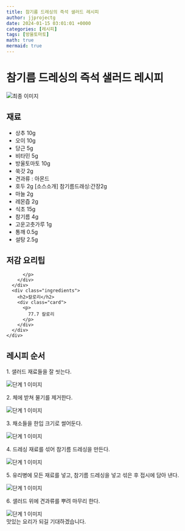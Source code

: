 ```yaml
---
title: 참기름 드레싱의 즉석 샐러드 레시피
author: jjprojectg
date: 2024-01-15 03:01:01 +0000
categories: [레시피]
tags: [방울토마토]
math: true
mermaid: true
---
```

<meta name="og:type" content="website"/>
<meta charset="UTF-8"/>
<div class="header">
  <h1>참기름 드레싱의 즉석 샐러드 레시피</h1>
</div>

<div class="container my-4">
  <div class="row">
    <div class="col-12 col-md-6">
      <div class="recipe-image">
        <img src="http://www.foodsafetykorea.go.kr/uploadimg/20141117/20141117053428_1416213268062.jpg" class="step-image" alt="최종 이미지"/>
      </div>
    </div>
    <div class="col-12 col-md-6">
      <div class="ingredients">
        <h2>재료</h2>
        <ul class="card">
          <li> 상추 10g </li>
          <li>  오이 10g </li>
          <li>  당근 5g </li>
          <li>  비타민 5g </li>
          <li>  방울토마토 10g </li>
          <li>  쑥갓 2g </li>
          <li>  견과류 : 아몬드 </li>
          <li> 호두 2g [소스소개] 참기름드래싱:간장2g </li>
          <li>  마늘 2g </li>
          <li>  레몬즙 2g </li>
          <li>  식초 15g </li>
          <li>  참기름 4g </li>
          <li>  고운고춧가루 1g </li>
          <li>  통깨 0.5g </li>
          <li>  설탕 2.5g </li>
</ul>
      </div>
    </div>
    <div class="col-12 col-md-6">
      <div class="ingredients">
        <h2>저감 요리팁</h2>
        <div class="card"> 
          <p>
            
          </p>
        </div>
      </div>
      <div class="ingredients">
        <h2>칼로리</h2>
        <div class="card"> 
          <p>
            77.7 칼로리
          </p>
        </div>
      </div>
    </div>
  </div>

  <h2 class="my-4">레시피 순서</h2>
  <div class="card recipe-card">
    <div class="card-body recipe-step">
      <p class="card-text step-description">1. 샐러드 재료들을 잘 씻는다.</p>
      <img src="http://www.foodsafetykorea.go.kr/uploadimg/cook/826-1.jpg" alt="단계 1 이미지" class="step-image"/>
    </div>
  </div>
  <div class="card recipe-card">
    <div class="card-body recipe-step">
      <p class="card-text step-description">2. 체에 받쳐 물기를 제거한다.</p>
      <img src="http://www.foodsafetykorea.go.kr/uploadimg/cook/826-2.jpg" alt="단계 1 이미지" class="step-image"/>
    </div>
  </div>
  <div class="card recipe-card">
    <div class="card-body recipe-step">
      <p class="card-text step-description">3. 채소들을 한입 크기로 썰어둔다.</p>
      <img src="http://www.foodsafetykorea.go.kr/uploadimg/cook/826-3.jpg" alt="단계 1 이미지" class="step-image"/>
    </div>
  </div>
  <div class="card recipe-card">
    <div class="card-body recipe-step">
      <p class="card-text step-description">4. 드레싱 재료를 섞어 참기름 드레싱을 만든다.</p>
      <img src="http://www.foodsafetykorea.go.kr/uploadimg/cook/826-4.jpg" alt="단계 1 이미지" class="step-image"/>
    </div>
  </div>
  <div class="card recipe-card">
    <div class="card-body recipe-step">
      <p class="card-text step-description">5. 유리병에 모든 재료를 넣고, 참기름 드레싱을 넣고 섞은 후 접시에 담아 낸다.</p>
      <img src="http://www.foodsafetykorea.go.kr/uploadimg/cook/826-5.jpg" alt="단계 1 이미지" class="step-image"/>
    </div>
  </div>
  <div class="card recipe-card">
    <div class="card-body recipe-step">
      <p class="card-text step-description">6. 샐러드 위에 견과류를 뿌려 마무리 한다.</p>
      <img src="http://www.foodsafetykorea.go.kr/uploadimg/cook/826-6.jpg" alt="단계 1 이미지" class="step-image"/>
    </div>
  </div>

</div>
맛있는 요리가 되길 기대하겠습니다.
